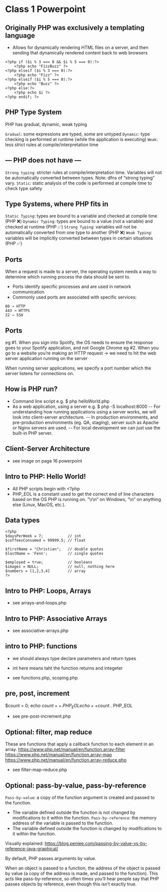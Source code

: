 # Class 1 Powerpoint

## Originally PHP was exclusively a templating language
- Allows for dynamically rendering HTML files on a server, and
then sending that dynamically rendered content back to web
browsers

```
<?php if ($i % 3 === 0 && $i % 5 === 0):?>
    <?php echo "FizzBuzz" ?>
<?php elseif ($i % 3 === 0):?>
    <?php echo "Fizz" ?>
<?php elseif ($i % 5 === 0):?>
    <?php echo "Buzz" ?>
<?php else:?>
    <?php echo $i ?>
<?php endif; ?>
```

## PHP Type System
PHP has gradual, dynamic, weak typing

`Gradual`: some expressions are typed, some are untyped
`Dynamic`: type checking is performed at runtime (while the application is executing)
`Weak`: less strict rules at compile/interpretation time

## — PHP does not have —
`Strong typing`: stricter rules at compile/interpretation time. Variables will not be automatically converted between types. Note: dfns of “strong typing” vary.
`Static`: static analysis of the code is performed at compile time to check type safety

## Type Systems, where PHP fits in
`Static Typing`: types are bound to a variable and checked at compile time (PHP ❌)
`Dynamic Typing`: types are bound to a value (not a variable) and checked at runtime (PHP ✅)
`Strong Typing`: variables will not be automatically converted from one type to another (PHP ❌)
`Weak Typing`: variables will be implicitly converted between types in certain situations (PHP ✅)

## Ports
When a request is made to a server, the operating system needs a way to
determine which running process the data should be sent to.
- Ports identify specific processes and are used in network communication
- Commonly used ports are associated with specific services:
```
80 → HTTP
443 → HTTPS
22 → SSH
```

## Ports
eg #1. When you sign into Spotify, the OS needs to ensure the response goes to your Spotify application, and not Google Chrome
eg #2. When you go to a website you’re making an HTTP request → we need to
hit the web server application running on the server

When running server applications, we specify a port number which the
server listens for connections on.

## How is PHP run?
- Command line script e.g. $ php helloWorld.php
- As a web application, using a server e.g. $ php -S localhost:8000
-- For understanding how running applications using a server works, we will look into client-server architecture.
-- In production environments, and pre-production environments (eg. QA,
staging), server such as Apache or Nginx servers are used.
-- For local development we can just use the built-in PHP server.

## Client-Server Architecture
- see image on page 16 powerpoint

## Intro to PHP: Hello World!
- All PHP scripts begin with <?php
- PHP_EOL is a constant used to get the correct end of line characters based on the OS PHP is running on. “\r\n” on Windows, “\n” on anything else (Linux, MacOS, etc.).

## Data types
```
<?php
$daysPerWeek = 7;           // int
$coffeesConsumed = 99999.5; // float

$firstName = "Christian";   // double quotes
$lastName = 'Fenn';         // single quotes

$employed = true;           // booleans
$images = NULL;             // null, nothing here
$numbers = [1,2,3,4]        // array
?>
```

## Intro to PHP: Loops, Arrays
- see arrays-and-loops.php

## Intro to PHP: Associative Arrays
- see associative-arrays.php

## intro to PHP: functions
- we should always type declare parameters and return types
- int here means taht the function returns and integeter

- see functions.php, scoping.php

## pre, post, increment
$count = 0;
echo $count++ . PHP_EOL
echo ++$count . PHP_EOL
- see pre-post-increment.php

## Optional: filter, map reduce
These are functions that apply a callback function to each element in an array.
https://www.php.net/manual/en/function.array-filter
https://www.php.net/manual/en/function.array-map
https://www.php.net/manual/en/function.array-reduce.php

- see filter-map-reduce.php

## Optional: pass-by-value, pass-by-reference
`Pass-by-value`: a copy of the function argument is created and passed to the function.
- The variable defined outside the function is not changed by modifications to it within the function.
`Pass-by-reference`: the memory address of the variable is passed to the
function.
- The variable defined outside the function is changed by modifications to it within the function.

Visually explained:
https://blog.penjee.com/passing-by-value-vs-by-reference-java-graphical/

By default, PHP passes arguments by value.

When an object is passed to a function, the address of the object is
passed by value (a copy of the address is made, and passed to the
function). This acts like pass-by-reference, so often times you’ll hear
people say that PHP passes objects by reference, even though this
isn’t exactly true.